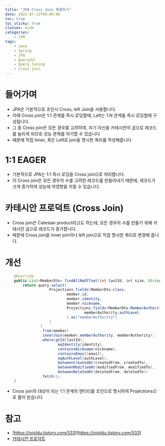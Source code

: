```yaml
---
title: "JPA Cross Join 해결하기"
date: 2022-07-22T00:00:00
toc: true
toc_sticky: true
classes: wide
categories:
    - JVM
tags:
    - Java
    - Spring
    - JPA
    - Querydsl
    - Query tuning
    - Cross join
---
```


# 들어가며

- JPA은 기본적으로 조인시 Cross, left Join을 사용합니다.
- 이때 Cross join은 1:1 관계를 즉시 로딩할때, Left는 1:N 관계를 즉시 로딩할때 구성됩니다.
- 그 중 Cross join은 모든 경우를 고려하여, 자기 자신을 카테시안의 곱으로 레코드를 늘리게 되므로 성능 문제를 야기할 수 있습니다
- 때문에 직접 Inner, 혹은 Left로 join을 명시한 쿼리를 작성해줍니다

# 1:1 EAGER

- 기본적으로 JPA는 1:1 즉시 로딩을 Cross join으로 처리합니다.
- 이 Cross join은 모든 경우의 수를 고려한 레코드를 만들어내기 때문에, 레코드가 크게 증가하여 성능에 악영향을 끼칠 수 있습니다.

# 카테시안 프로덕트 (Cross Join)

- Cross join은 Catesian product라고도 하는데, 모든 경우의 수를 만들기 위해 카테시안 곱으로 레코드가 증가합니다.
- 때문에 Cross join을 inner join이나 left join으로 직접 명시한 쿼리로 변경해 줍니다.

# 개선

```java
    @Override
    public List<MemberDto> findAllNoOffset(int lastId, int size, String identity, String nickname, String email, AuthLevel authLevel, LocalDateTime createdFrom, LocalDateTime createdTo, LocalDateTime modifiedFrom, LocalDateTime modifiedTo, LocalDateTime deletedFrom, LocalDateTime deletedTo) {
        return query.select(
                    Projections.fields(MemberDto.class,
                            member.id,
                            member.identity,
                            member.nickname,
                            Projections.fields(MemberDto.MemberAuthorityDto.class,
                                    memberAuthority.authLevel
                            ).as("memberAuthority")
                    )
                )
                .from(member)
                .innerJoin(member.memberAuthority, memberAuthority);
                .where(gtId(lastId),
                        eqIdentity(identity),
                        containsNickname(nickname),
                        containsEmail(email),
                        eqAuthLevel(authLevel),
                        betweenCreatedAt(createdFrom, createdTo),
                        betweenModifiedAt(modifiedFrom, modifiedTo),
                        betweenDeletedAt(deletedFrom, deletedTo))
                .fetch();
    }
```

- Cross join의 대상이 되는 1:1 관계의 엔티티를 조인으로 명시하여 Projections으로 풀어 받습니다

# 참고

- [https://jojoldu.tistory.com/533](https://jojoldu.tistory.com/533)
- [카테시안 프로덕트](https://runtoyourdream.tistory.com/95)